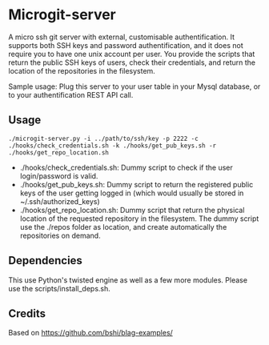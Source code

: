 Microgit-server
===============

A micro ssh git server with external, customisable authentification.
It supports both SSH keys and password authentification, and it does not require you to have one unix account per user.
You provide the scripts that return the public SSH keys of users, check their credentials, and return the location of the repositories in the filesystem.

Sample usage: Plug this server to your user table in your Mysql database, or to your authentification REST API call.

Usage
-----

    ./microgit-server.py -i ../path/to/ssh/key -p 2222 -c ./hooks/check_credentials.sh -k ./hooks/get_pub_keys.sh -r ./hooks/get_repo_location.sh

 - ./hooks/check_credentials.sh: Dummy script to check if the user login/password is valid.
 - ./hooks/get_pub_keys.sh: Dummy script to return the registered public keys of the user getting logged in (which would usually be stored in ~/.ssh/authorized_keys)
 - ./hooks/get_repo_location.sh: Dummy script that return the physical location of the requested repository in the filesystem. The dummy script use the ./repos folder as location, and create automatically the repositories on demand.

Dependencies
------------
This use Python's twisted engine as well as a few more modules. Please use the scripts/install_deps.sh.


Credits
-------
Based on https://github.com/bshi/blag-examples/